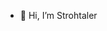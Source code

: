 - 👋 Hi, I’m Strohtaler
<!---
- 👀 I’m interested in ...
- 🌱 I’m currently learning ...
- 💞️ I’m looking to collaborate on ...
- 📫 How to reach me ...

Strohtaler/Strohtaler is a ✨ special ✨ repository because its `README.md` (this file) appears on your GitHub profile.
You can click the Preview link to take a look at your changes.
--->
